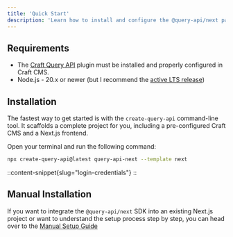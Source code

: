 ```yaml
---
title: 'Quick Start'
description: 'Learn how to install and configure the @query-api/next package for your Next.js project.'
---
```


## Requirements

- The [Craft Query API](/libraries/craft-query-api) plugin must be installed and properly configured in Craft CMS.
- Node.js - 20.x or newer (but I recommend the [active LTS release](https://github.com/nodejs/release#release-schedule))

## Installation

The fastest way to get started is with the `create-query-api` command-line tool. It scaffolds a complete project for you, including a pre-configured Craft CMS and a Next.js frontend.

Open your terminal and run the following command:

```bash
npx create-query-api@latest query-api-next --template next
```

::content-snippet{slug="login-credentials"}
::

## Manual Installation

If you want to integrate the `@query-api/next` SDK into an existing Next.js project or want to understand the setup process step by step, you can head over to the [Manual Setup Guide](/libraries/query-api-next/get-started/manual-setup) 